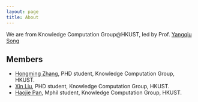```yaml
---
layout: page
title: About
---
```


We are from Knowledge Computation Group@HKUST, led by Prof. [Yangqiu Song](https://www.cse.ust.hk/~yqsong/)

## Members

* [Hongming Zhang](https://www.cse.ust.hk/~hzhangal/), PHD student, Knowledge Computation Group, HKUST.
* [Xin Liu](http://www.cse.ust.hk/~xliucr/), PHD student, Knowledge Computation Group, HKUST.
* [Haojie Pan](http://scarletpan.github.io/about/), Mphil student, Knowledge Computation Group, HKUST.

